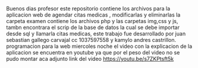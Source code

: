 Buenos dias profesor este repositorio contiene los archivos para la aplicacion web de agendar citas medicas , modificarlas y eliminarlas la carpeta examen contiene los archivos php y las carpetas img,css y js, tambn encontrara el scrip de la base de datos la cual se debe importar desde sql y llamarla citas medicas,
este trabajo fue desarrollado por juan sebastian gallego carvajal cc 1037597558 y kamylo andres castrillon.   programacion para la web miercoles noche 
el video con la explicacion de la aplicacion se encuentra en youtube ya que por el peso del video no se pudo montar aca adjunto link del video   https://youtu.be/s7ZKPtsft5k
